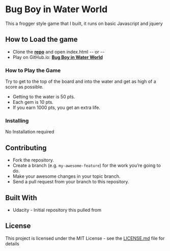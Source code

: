 # Bug Boy in Water World

This a frogger style game that I built, it runs on basic Javascript and jquery

## How to Load the game

- Clone the **[repo](https://github.com/jtvkw2/Bug_Boy_in_Water_World)** and open index.html -- or --
- Play on GitHub.io: **[Bug Boy in Water World](https://jtvkw2.github.io/Bug_Boy_in_Water_World/)**


### How to Play the Game

Try to get to the top of the board and into the water and get as high of a score as possible.

- Getting to the water is 50 pts.
- Each gem is 10 pts.
- If you earn 1000 pts, you get an extra life.

### Installing

No Installation required

## Contributing

- Fork the repository.
- Create a branch (e.g. `my-awesome-feature`) for the work you’re going to do.
- Make your awesome changes in your topic branch.
- Send a pull request from your branch to this repository.

## Built With

* Udacity - Initial repository this pulled from

## License
This project is licensed under the MIT License - see the [LICENSE.md](LICENSE.md) file for details
